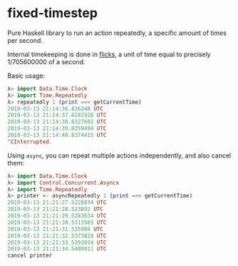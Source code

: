 # fixed-timestep

Pure Haskell library to run an action repeatedly, a specific amount of times per second.

Internal timekeeping is done in [flicks](https://github.com/OculusVR/Flicks#README), a
unit of time equal to precisely 1/705600000 of a second.

Basic usage:

```haskell
λ> import Data.Time.Clock
λ> import Time.Repeatedly
λ> repeatedly 1 (print =<< getCurrentTime)
2019-03-13 21:14:36.826248 UTC
2019-03-13 21:14:37.8282926 UTC
2019-03-13 21:14:38.8327692 UTC
2019-03-13 21:14:39.8359494 UTC
2019-03-13 21:14:40.8374415 UTC
^CInterrupted.
```

Using `async`, you can repeat multiple actions independently, and also cancel them:

```haskell
λ> import Data.Time.Clock
λ> import Control.Concurrent.Asyncx
λ> import Time.Repeatedly
λ> printer <- asyncRepeatedly 1 (print =<< getCurrentTime)
2019-03-13 21:21:27.5228834 UTC
2019-03-13 21:21:28.523892 UTC
2019-03-13 21:21:29.5283634 UTC
2019-03-13 21:21:30.5313565 UTC
2019-03-13 21:21:31.535904 UTC
2019-03-13 21:21:32.5373828 UTC
2019-03-13 21:21:33.5393834 UTC
2019-03-13 21:21:34.5408811 UTC
cancel printer
```